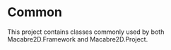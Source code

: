 # Common

This project contains classes commonly used by both Macabre2D.Framework and Macabre2D.Project.